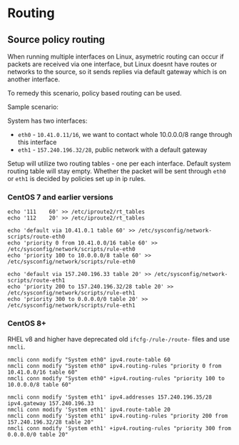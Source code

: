 # Routing

## Source policy routing

When running multiple interfaces on Linux, asymetric routing can occur if packets are received via one interface,
but Linux doesnt have routes or networks to the source, so it sends replies via default gateway which is on another
interface.

To remedy this scenario, policy based routing can be used.

Sample scenario:

System has two interfaces:
- `eth0` - `10.41.0.11/16`, we want to contact whole 10.0.0.0/8 range through this interface
- `eth1` - `157.240.196.32/28`, public network with a default gateway

Setup will utilize two routing tables - one per each interface. Default system routing table will stay empty.
Whether the packet will be sent through `eth0` or `eth1` is decided by policies set up in ip rules.

### CentOS 7 and earlier versions

```
echo '111    60' >> /etc/iproute2/rt_tables
echo '112    20' >> /etc/iproute2/rt_tables
```

```
echo 'default via 10.41.0.1 table 60' >> /etc/sysconfig/network-scripts/route-eth0
echo 'priority 0 from 10.41.0.0/16 table 60' >> /etc/sysconfig/network/scripts/rule-eth0
echo 'priority 100 to 10.0.0.0/8 table 60' >> /etc/sysconfig/network/scripts/rule-eth0
```

```
echo 'default via 157.240.196.33 table 20' >> /etc/sysconfig/network-scripts/route-eth1
echo 'priority 200 to 157.240.196.32/28 table 20' >> /etc/sysconfig/network/scripts/rule-eth1
echo 'priority 300 to 0.0.0.0/0 table 20' >> /etc/sysconfig/network/scripts/rule-eth1
```


### CentOS 8+

RHEL v8 and higher have deprecated old `ifcfg-/rule-/route-` files and use `nmcli`.


```
nmcli conn modify "System eth0" ipv4.route-table 60
nmcli conn modify "System eth0" ipv4.routing-rules "priority 0 from 10.41.0.0/16 table 60"
nmcli conn modify "System eth0" +ipv4.routing-rules "priority 100 to 10.0.0.0/8 table 60"
```

```
nmcli conn modify 'System eth1' ipv4.addresses 157.240.196.35/28 ipv4.gateway 157.240.196.33
nmcli conn modify 'System eth1' ipv4.route-table 20
nmcli conn modify 'System eth1' ipv4.routing-rules "priority 200 from 157.240.196.32/28 table 20"
nmcli conn modify 'System eth1' +ipv4.routing-rules "priority 300 from 0.0.0.0/0 table 20"
```
